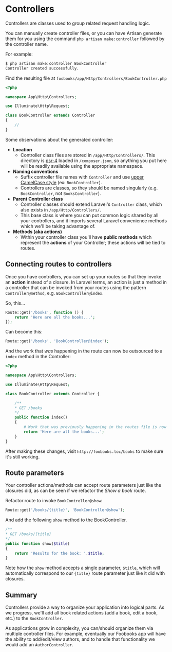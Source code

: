 # Controllers
Controllers are classes used to group related request handling logic.

You can manually create controller files, or you can have Artisan generate them for you using the command `php artisan make:controller` followed by the controller name.

For example:

```xml
$ php artisan make:controller BookController
Controller created successfully.
```

Find the resulting file at `foobooks/app/Http/Controllers/BookController.php`

```php
<?php

namespace App\Http\Controllers;

use Illuminate\Http\Request;

class BookController extends Controller
{
    //
}
```

Some observations about the generated controller:

+ __Location__
	+ Controller class files are stored in `/app/Http/Controllers/`. This directory is [psr-4](http://www.php-fig.org/psr/psr-4/) loaded in `/composer.json`, so anything you put here will be readily available using the appropriate namespace.
+ __Naming conventions__
	+ Suffix controller file names with `Controller` and use [upper CamelCase style](https://en.wikipedia.org/wiki/CamelCase#Variations_and_synonyms) (ex: `BookController`).
	+ Controllers are classes, so they should be named singularly (e.g. `BookController`, not `BooksController`).
+ __Parent Controller class__
	+ Controller classes should extend Laravel's `Controller` class, which also exists in `/app/Http/Controllers/`.
	+ This base class is where you can put common logic shared by all your controllers, and it imports several Laravel convenience methods which we'll be taking advantage of.
+ __Methods (aka actions)__
	+ Within your controller class you'll have **public methods** which represent the **actions** of your Controller; these actions will be tied to routes.


## Connecting routes to controllers
Once you have controllers, you can set up your routes so that they invoke an **action** instead of a closure. In Laravel terms, an action is just a method in a controller that can be invoked from your routes using the pattern `Controller@method`, e.g. `BookController@index`.

So, this...

```php
Route::get('/books', function () {
    return 'Here are all the books...';
});
```

Can become this:

```php
Route::get('/books', 'BookController@index');
```

And the work that *was* happening in the route can now be outsourced to a `index` method in the Controller:

```php
<?php

namespace App\Http\Controllers;

use Illuminate\Http\Request;

class BookController extends Controller {

    /**
    * GET /books
    */
    public function index()
    {
        # Work that was previously happening in the routes file is now happening here
        return 'Here are all the books...';
    }
}
```

After making these changes, visit `http://foobooks.loc/books` to make sure it's still working.

## Route parameters 
Your controller actions/methods can accept route parameters just like the closures did, as can be seen if we refactor the *Show a book* route.

Refactor route to invoke `BookController@show`:
```php
Route::get('/books/{title}', 'BookController@show');
```

And add the following `show` method to the BookController.
```php
/**
* GET /books/{title}
*/
public function show($title)
{
    return 'Results for the book: '.$title;
}
```

Note how the `show` method accepts a single parameter, `$title`, which will automatically correspond to our `{title}` route parameter just like it did with closures.


## Summary
Controllers provide a way to organize your application into logical parts. As we progress, we'll add all book related actions (add a book, edit a book, etc.) to the `BookController`.

As applications grow in complexity, you can/should organize them via multiple controller files. For example, eventually our Foobooks app will have the ability to add/edit/view authors, and to handle that functionality we would add an `AuthorController`.